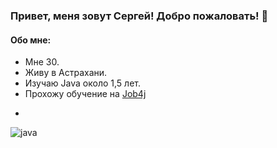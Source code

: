 ### Привет, меня зовут Сергей! Добро пожаловать! 👋

#### Обо мне:
* Мне 30.
* Живу в Астрахани.
* Изучаю Java около 1,5 лет.
* Прохожу обучение на [Job4j](https://job4j.ru/)

-

![java](https://img.shields.io/badge/Java-%3E%3D4-orange)
<!--
**smorozov30/smorozov30** is a ✨ _special_ ✨ repository because its `README.md` (this file) appears on your GitHub profile.

Here are some ideas to get you started:

- 🔭 I’m currently working on ...
- 🌱 I’m currently learning ...
- 👯 I’m looking to collaborate on ...
- 🤔 I’m looking for help with ...
- 💬 Ask me about ...
- 📫 How to reach me: ...
- 😄 Pronouns: ...
- ⚡ Fun fact: ...
-->
